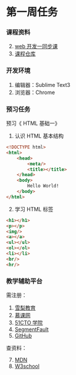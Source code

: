 # 第一周任务

### 课程资料
2. [web 开发一同步课](http://www.edu2act.net/team/2017-ji-WEB-kai-fa-yi/)  
2. [课程仓库](https://github.com/edu2act/course-web1-1)

### 开发环境

1. 编辑器：Sublime Text3
2. 浏览器：Chrome

### 预习任务
预习《 HTML 基础一》
1. 认识 HTML 基本结构 

```html
<!DOCTYPE html>
<html>
	<head>
		<meta/>
		<title></title>
	</head>
	<body>
		Hello World!
	</body>
</html>
```
2. 学习 HTML 标签

```html
<h1></h1>  
<p></p>  
<img/>  
<a></a>  
<ul></ul>  
<ol></ol>  
<li></li>  
<br/>  
<hr/>
```

### 教学辅助平台

需注册：

1. [雪梨教育](http://www.edu2act.cn/)  
3. [慕课网](http://www.imooc.com/)  
4. [51CTO 学院](http://edu.51cto.com/)  
5. [SegmentFault](https://segmentfault.com/)  
6. [GitHub](https://github.com)  

查资料：

7. [MDN](https://developer.mozilla.org/zh-CN/)  
8. [W3school](http://www.w3school.com.cn/)  

